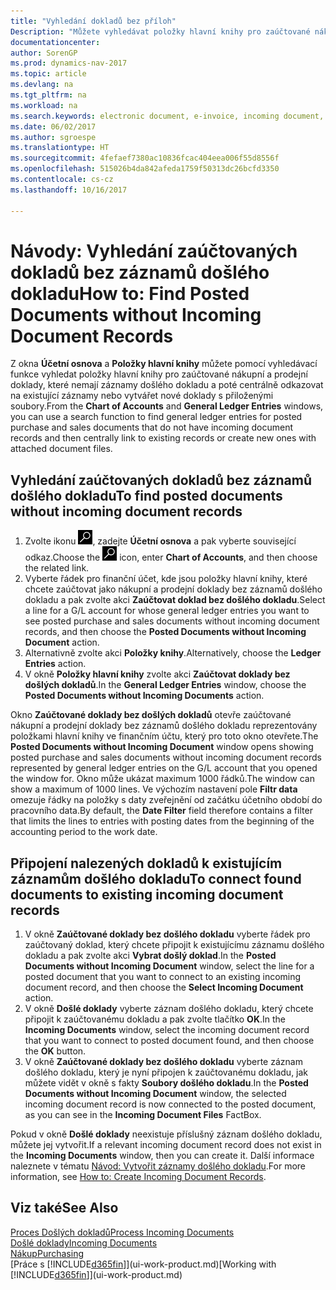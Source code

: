 ```yaml
---
title: "Vyhledání dokladů bez příloh"
Description: "Můžete vyhledávat položky hlavní knihy pro zaúčtované nákupní a prodejní doklady, které nemají došlé elektronické doklady, jako jsou importované faktury."
documentationcenter: 
author: SorenGP
ms.prod: dynamics-nav-2017
ms.topic: article
ms.devlang: na
ms.tgt_pltfrm: na
ms.workload: na
ms.search.keywords: electronic document, e-invoice, incoming document, OCR, ecommerce, document exchange, import invoice
ms.date: 06/02/2017
ms.author: sgroespe
ms.translationtype: HT
ms.sourcegitcommit: 4fefaef7380ac10836fcac404eea006f55d8556f
ms.openlocfilehash: 515026b4da842afeda1759f50313dc26bcfd3350
ms.contentlocale: cs-cz
ms.lasthandoff: 10/16/2017

---
```

# <a name="how-to-find-posted-documents-without-incoming-document-records"></a><span data-ttu-id="9982b-103">Návody: Vyhledání zaúčtovaných dokladů bez záznamů došlého dokladu</span><span class="sxs-lookup"><span data-stu-id="9982b-103">How to: Find Posted Documents without Incoming Document Records</span></span>
<span data-ttu-id="9982b-104">Z okna **Účetní osnova** a **Položky hlavní knihy** můžete pomocí vyhledávací funkce vyhledat položky hlavní knihy pro zaúčtované nákupní a prodejní doklady, které nemají záznamy došlého dokladu a poté centrálně odkazovat na existující záznamy nebo vytvářet nové doklady s přiloženými soubory.</span><span class="sxs-lookup"><span data-stu-id="9982b-104">From the **Chart of Accounts** and **General Ledger Entries** windows, you can use a search function to find general ledger entries for posted purchase and sales documents that do not have incoming document records and then centrally link to existing records or create new ones with attached document files.</span></span>

## <a name="to-find-posted-documents-without-incoming-document-records"></a><span data-ttu-id="9982b-105">Vyhledání zaúčtovaných dokladů bez záznamů došlého dokladu</span><span class="sxs-lookup"><span data-stu-id="9982b-105">To find posted documents without incoming document records</span></span>
1. <span data-ttu-id="9982b-106">Zvolte ikonu ![Vyhledat stránku nebo sestavu](media/ui-search/search_small.png "Ikona Vyhledat stránku nebo sestavu"), zadejte **Účetní osnova** a pak vyberte související odkaz.</span><span class="sxs-lookup"><span data-stu-id="9982b-106">Choose the ![Search for Page or Report](media/ui-search/search_small.png "Search for Page or Report icon") icon, enter **Chart of Accounts**, and then choose the related link.</span></span>
2. <span data-ttu-id="9982b-107">Vyberte řádek pro finanční účet, kde jsou položky hlavní knihy, které chcete zaúčtovat jako nákupní a prodejní doklady bez záznamů došlého dokladu a pak zvolte akci **Zaúčtovat doklad bez došlého dokladu**.</span><span class="sxs-lookup"><span data-stu-id="9982b-107">Select a line for a G/L account for whose general ledger entries you want to see posted purchase and sales documents without incoming document records, and then choose the **Posted Documents without Incoming Document** action.</span></span>
3. <span data-ttu-id="9982b-108">Alternativně zvolte akci **Položky knihy**.</span><span class="sxs-lookup"><span data-stu-id="9982b-108">Alternatively, choose the **Ledger Entries** action.</span></span>
4. <span data-ttu-id="9982b-109">V okně **Položky hlavní knihy** zvolte akci **Zaúčtovat doklady bez došlých dokladů**.</span><span class="sxs-lookup"><span data-stu-id="9982b-109">In the **General Ledger Entries** window, choose the **Posted Documents without Incoming Documents** action.</span></span>

<span data-ttu-id="9982b-110">Okno **Zaúčtované doklady bez došlých dokladů** otevře zaúčtované nákupní a prodejní doklady bez záznamů došlého dokladu reprezentovány položkami hlavní knihy ve finančním účtu, který pro toto okno otevřete.</span><span class="sxs-lookup"><span data-stu-id="9982b-110">The **Posted Documents without Incoming Document** window opens showing posted purchase and sales documents without incoming document records represented by general ledger entries on the G/L account that you opened the window for.</span></span> <span data-ttu-id="9982b-111">Okno může ukázat maximum 1000 řádků.</span><span class="sxs-lookup"><span data-stu-id="9982b-111">The window can show a maximum of 1000 lines.</span></span> <span data-ttu-id="9982b-112">Ve výchozím nastavení pole **Filtr data** omezuje řádky na položky s daty zveřejnění od začátku účetního období do pracovního data.</span><span class="sxs-lookup"><span data-stu-id="9982b-112">By default, the **Date Filter** field therefore contains a filter that limits the lines to entries with posting dates from the beginning of the accounting period to the work date.</span></span>

## <a name="to-connect-found-documents-to-existing-incoming-document-records"></a><span data-ttu-id="9982b-113">Připojení nalezených dokladů k existujícím záznamům došlého dokladu</span><span class="sxs-lookup"><span data-stu-id="9982b-113">To connect found documents to existing incoming document records</span></span>
1. <span data-ttu-id="9982b-114">V okně **Zaúčtované doklady bez došlého dokladu** vyberte řádek pro zaúčtovaný doklad, který chcete připojit k existujícímu záznamu došlého dokladu a pak zvolte akci **Vybrat došlý doklad**.</span><span class="sxs-lookup"><span data-stu-id="9982b-114">In the **Posted Documents without Incoming Document** window, select the line for a posted document that you want to connect to an existing incoming document record, and then choose the **Select Incoming Document** action.</span></span>
2. <span data-ttu-id="9982b-115">V okně **Došlé doklady** vyberte záznam došlého dokladu, který chcete připojit k zaúčtovanému dokladu a pak zvolte tlačítko **OK**.</span><span class="sxs-lookup"><span data-stu-id="9982b-115">In the **Incoming Documents** window, select the incoming document record that you want to connect to posted document found, and then choose the **OK** button.</span></span>
3. <span data-ttu-id="9982b-116">V okně **Zaúčtované doklady bez došlého dokladu** vyberte záznam došlého dokladu, který je nyní připojen k zaúčtovanému dokladu, jak můžete vidět v okně s fakty **Soubory došlého dokladu**.</span><span class="sxs-lookup"><span data-stu-id="9982b-116">In the **Posted Documents without Incoming Document** window, the selected incoming document record is now connected to the posted document, as you can see in the **Incoming Document Files** FactBox.</span></span>

<span data-ttu-id="9982b-117">Pokud v okně **Došlé doklady** neexistuje příslušný záznam došlého dokladu, můžete jej vytvořit.</span><span class="sxs-lookup"><span data-stu-id="9982b-117">If a relevant incoming document record does not exist in the **Incoming Documents** window, then you can create it.</span></span> <span data-ttu-id="9982b-118">Další informace naleznete v tématu [Návod: Vytvořit záznamy došlého dokladu](across-how-create-income-document-records.md).</span><span class="sxs-lookup"><span data-stu-id="9982b-118">For more information, see [How to: Create Incoming Document Records](across-how-create-income-document-records.md).</span></span>

## <a name="see-also"></a><span data-ttu-id="9982b-119">Viz také</span><span class="sxs-lookup"><span data-stu-id="9982b-119">See Also</span></span>
[<span data-ttu-id="9982b-120">Proces Došlých dokladů</span><span class="sxs-lookup"><span data-stu-id="9982b-120">Process Incoming Documents</span></span>](across-process-income-documents.md)  
[<span data-ttu-id="9982b-121">Došlé doklady</span><span class="sxs-lookup"><span data-stu-id="9982b-121">Incoming Documents</span></span>](across-income-documents.md)  
[<span data-ttu-id="9982b-122">Nákup</span><span class="sxs-lookup"><span data-stu-id="9982b-122">Purchasing</span></span>](purchasing-manage-purchasing.md)  
<span data-ttu-id="9982b-123">[Práce s [!INCLUDE[d365fin](includes/d365fin_md.md)]](ui-work-product.md)</span><span class="sxs-lookup"><span data-stu-id="9982b-123">[Working with [!INCLUDE[d365fin](includes/d365fin_md.md)]](ui-work-product.md)</span></span>

